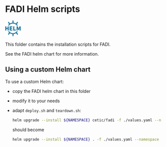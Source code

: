 # FADI Helm scripts

![](/doc/images/logos/helm.png)

This folder contains the installation scripts for FADI.

See the FADI helm chart for more information.

Using a custom Helm chart
-------

To use a custom Helm chart:

* copy the FADI helm chart in this folder
* modify it to your needs 
* adapt `deploy.sh` and `teardown.sh`:

    ```bash
    helm upgrade --install ${NAMESPACE} cetic/fadi -f ./values.yaml --namespace ${NAMESPACE} --tiller-namespace tiller
    ```
    
    should become 
    
    ```bash
    helm upgrade --install ${NAMESPACE} . -f ./values.yaml --namespace ${NAMESPACE} --tiller-namespace tiller
    ```

